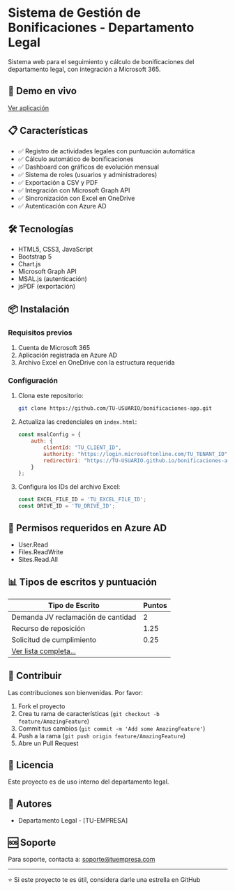 # Sistema de Gestión de Bonificaciones - Departamento Legal

Sistema web para el seguimiento y cálculo de bonificaciones del departamento legal, con integración a Microsoft 365.

## 🚀 Demo en vivo

[Ver aplicación](https://TU-USUARIO.github.io/bonificaciones-app)

## 📋 Características

- ✅ Registro de actividades legales con puntuación automática
- ✅ Cálculo automático de bonificaciones
- ✅ Dashboard con gráficos de evolución mensual
- ✅ Sistema de roles (usuarios y administradores)
- ✅ Exportación a CSV y PDF
- ✅ Integración con Microsoft Graph API
- ✅ Sincronización con Excel en OneDrive
- ✅ Autenticación con Azure AD

## 🛠️ Tecnologías

- HTML5, CSS3, JavaScript
- Bootstrap 5
- Chart.js
- Microsoft Graph API
- MSAL.js (autenticación)
- jsPDF (exportación)

## 📦 Instalación

### Requisitos previos

1. Cuenta de Microsoft 365
2. Aplicación registrada en Azure AD
3. Archivo Excel en OneDrive con la estructura requerida

### Configuración

1. Clona este repositorio:
   ```bash
   git clone https://github.com/TU-USUARIO/bonificaciones-app.git
   ```

2. Actualiza las credenciales en `index.html`:
   ```javascript
   const msalConfig = {
       auth: {
           clientId: "TU_CLIENT_ID",
           authority: "https://login.microsoftonline.com/TU_TENANT_ID",
           redirectUri: "https://TU-USUARIO.github.io/bonificaciones-app"
       }
   };
   ```

3. Configura los IDs del archivo Excel:
   ```javascript
   const EXCEL_FILE_ID = 'TU_EXCEL_FILE_ID';
   const DRIVE_ID = 'TU_DRIVE_ID';
   ```

## 🔐 Permisos requeridos en Azure AD

- User.Read
- Files.ReadWrite
- Sites.Read.All

## 📊 Tipos de escritos y puntuación

| Tipo de Escrito | Puntos |
|----------------|--------|
| Demanda JV reclamación de cantidad | 2 |
| Recurso de reposición | 1.25 |
| Solicitud de cumplimiento | 0.25 |
| [Ver lista completa...](https://github.com/TU-USUARIO/bonificaciones-app#tipos-de-escritos)

## 🤝 Contribuir

Las contribuciones son bienvenidas. Por favor:

1. Fork el proyecto
2. Crea tu rama de características (`git checkout -b feature/AmazingFeature`)
3. Commit tus cambios (`git commit -m 'Add some AmazingFeature'`)
4. Push a la rama (`git push origin feature/AmazingFeature`)
5. Abre un Pull Request

## 📝 Licencia

Este proyecto es de uso interno del departamento legal.

## 👥 Autores

- Departamento Legal - [TU-EMPRESA]

## 🆘 Soporte

Para soporte, contacta a: soporte@tuempresa.com

---

⭐ Si este proyecto te es útil, considera darle una estrella en GitHub